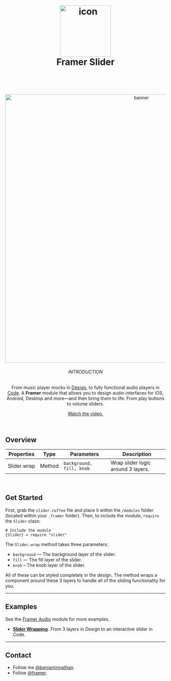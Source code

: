 <h1 align="center">
  <img src="https://d.pr/i/TZ2kXs+" width="160" alt="icon"><br>
  Framer Slider<br>
  <br>
</h1>
<br>
<p align="center">  
  <img src="https://d.pr/i/ivheWo+" width="840" alt="banner">
  <br>
  <h6 align="center">INTRODUCTION</h6>
  <p align="center">From music player mocks in <a href="https://framer.com/features/design?utm_source=github&utm_medium=link&utm_campaign=framer_audio_benjamin">Design</a>, to fully functional audio players in <a href="https://framer.com/features/code?utm_source=github&utm_medium=link&utm_campaign=framer_audio_benjamin">Code</a>. A <strong>Framer</strong> module that allows you to design audio interfaces for iOS, Android, Desktop and more—and then bring them to life. From play buttons to volume sliders.</p>
 <p align="center"><a href="https://youtu.be/KCeOa9F3L9A">Watch the video.</a></p>
</p>
<br>

## Overview

| Properties    | Type          | Parameters | Description |
| ------------- | ------------- | ----------- |----------- |
| Slider.wrap    | Method  |  `background, fill, knob`  | Wrap slider logic around 3 layers. |

<br>

## Get Started
First, grab the `slider.coffee` file and place it within the `/modules` folder (located within your `.framer` folder).
Then, to include the module, `require` the `Slider` class:

```
# Include the module
{Slider} = require "slider"
```


The `Slider.wrap` method takes three parameters:
- `background` — The background layer of the slider.
- `fill` — The fill layer of the slider.
- `knob` – The knob layer of the slider.

All of these can be styled completely in the design. The method wraps a component around these 3 layers to handle all of the sliding functionality for you.

---

## Examples
See the [Framer Audio](https://github.com/benjamindenboer/FramerAudio) module for more examples.

- **[Slider Wrapping](https://framer.cloud/BlHxd).** From 3 layers in Design to an interactive slider in Code.

---

## Contact
- Follow me <a href="https://twitter.com/benjaminnathan">@benjaminnathan</a>.
- Follow <a href="https://twitter.com/framer">@framer</a>.
